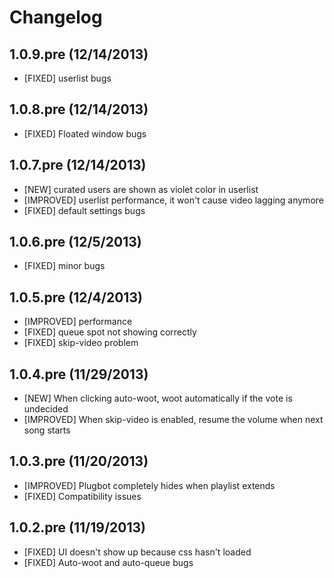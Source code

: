 # Changelog

## 1.0.9.pre (12/14/2013)
- [FIXED] userlist bugs

## 1.0.8.pre (12/14/2013)
- [FIXED] Floated window bugs

## 1.0.7.pre (12/14/2013)
- [NEW] curated users are shown as violet color in userlist
- [IMPROVED] userlist performance, it won't cause video lagging anymore
- [FIXED] default settings bugs

## 1.0.6.pre (12/5/2013)
- [FIXED] minor bugs

## 1.0.5.pre (12/4/2013)
- [IMPROVED] performance
- [FIXED] queue spot not showing correctly
- [FIXED] skip-video problem

## 1.0.4.pre (11/29/2013)
- [NEW] When clicking auto-woot, woot automatically if the vote is undecided
- [IMPROVED] When skip-video is enabled, resume the volume when next song
starts

## 1.0.3.pre (11/20/2013)
- [IMPROVED] Plugbot completely hides when playlist extends
- [FIXED] Compatibility issues

## 1.0.2.pre (11/19/2013)
- [FIXED] UI doesn't show up because css hasn't loaded
- [FIXED] Auto-woot and auto-queue bugs
